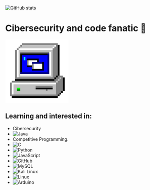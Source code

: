 ![GitHub stats](https://github-readme-stats.vercel.app/api?username=Laidback101&show_icons=true&theme=merko)

# Cibersecurity and code fanatic 🚀

<img align="center" alt="GIF" src="https://github.com/deut-erium/deut-erium/blob/master/assets/computer.gif?raw=1" width="200vw"> 

## Learning and interested in:
- Cibersecurity
- ![Java](https://img.shields.io/badge/Java-orange?style=flat&logo=java&logoColor=white)
- Competitive Programming.
- ![C](https://img.shields.io/badge/-A8B9CC?style=flat&logo=c&logoColor=white)
- ![Python](https://img.shields.io/badge/-Python-black?style=flat&logo=python)
- ![JavaScript](https://img.shields.io/badge/-JavaScript-black?style=flat&logo=javascript)
- ![GitHub](https://img.shields.io/badge/-GitHub-181717?style=flat&logo=github)
- ![MySQL](https://img.shields.io/badge/-MySQL-black?style=flat&logo=mysql)
- ![Kali Linux](https://img.shields.io/badge/Kali_Linux-557C94?style=for-the-badge&logo=kali-linux&logoColor=white)
- ![Linux](https://img.shields.io/badge/Linux-FCC624?style=for-the-badge&logo=linux&logoColor=black)
- ![Arduino](https://img.shields.io/badge/Arduino-00979D?style=for-the-badge&logo=Arduino&logoColor=white)


